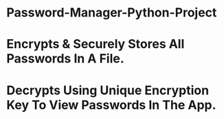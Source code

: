 # Password-Manager-Python-Project
# Encrypts & Securely Stores All Passwords In A File.
# Decrypts Using Unique Encryption Key To View Passwords In The App.
